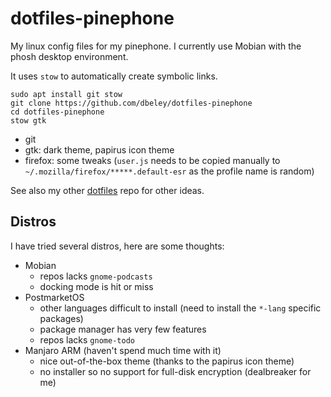 # dotfiles-pinephone

My linux config files for my pinephone. I currently use Mobian with the phosh desktop environment.

It uses `stow` to automatically create symbolic links.

```
sudo apt install git stow
git clone https://github.com/dbeley/dotfiles-pinephone
cd dotfiles-pinephone
stow gtk
```

- git
- gtk: dark theme, papirus icon theme
- firefox: some tweaks (`user.js` needs to be copied manually to `~/.mozilla/firefox/*****.default-esr` as the profile name is random)

See also my other [dotfiles](https://github.com/dbeley/dotfiles) repo for other ideas.

## Distros

I have tried several distros, here are some thoughts:

- Mobian
	- repos lacks `gnome-podcasts`
	- docking mode is hit or miss
- PostmarketOS
	- other languages difficult to install (need to install the `*-lang` specific packages)
	- package manager has very few features
	- repos lacks `gnome-todo`
- Manjaro ARM (haven't spend much time with it)
	- nice out-of-the-box theme (thanks to the papirus icon theme)
	- no installer so no support for full-disk encryption (dealbreaker for me)
